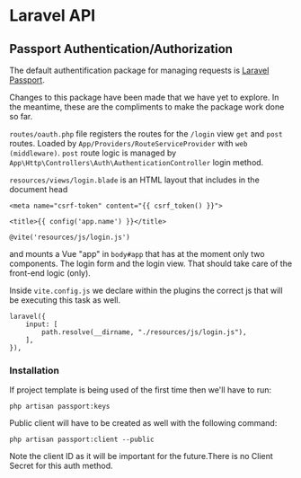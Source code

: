 # Laravel API

## Passport Authentication/Authorization

The default authentification package for managing requests is [Laravel Passport]().

Changes to this package have been made that we have yet to explore. In the meantime,
these are the compliments to make the package work done so far.

`routes/oauth.php` file registers the routes for the `/login` view `get` and `post` routes.
Loaded by `App/Providers/RouteServiceProvider` with `web (middleware)`.
`post` route logic is managed by `App\Http\Controllers\Auth\AuthenticationController` login method.

`resources/views/login.blade` is an HTML layout that includes in the document head

```
<meta name="csrf-token" content="{{ csrf_token() }}">

<title>{{ config('app.name') }}</title>

@vite('resources/js/login.js')
```

and mounts a Vue "app" in `body#app` that has at the moment only two components. The login form and the login view. That should take care of the front-end logic (only).

Inside `vite.config.js` we declare within the plugins the correct js that will be executing this task as well.

```
laravel({
    input: [
        path.resolve(__dirname, "./resources/js/login.js"),
    ],
}),
```

### Installation

If project template is being used of the first time then we'll have to run:

```
php artisan passport:keys
```

Public client will have to be created as well with the following command:

```
php artisan passport:client --public
```

Note the client ID as it will be important for the future.There is no Client Secret for this auth method.
